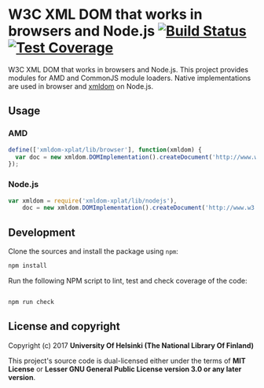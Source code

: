 # W3C XML DOM that works in browsers and Node.js [![Build Status](https://travis-ci.org/NatLibFi/xmldom-xplat.svg)](https://travis-ci.org/NatLibFi/xmldom-xplat) [![Test Coverage](https://codeclimate.com/github/NatLibFi/xmldom-xplat/badges/coverage.svg)](https://codeclimate.com/github/NatLibFi/xmldom-xplat/coverage)

W3C XML DOM that works in browsers and Node.js. This project provides modules for AMD and CommonJS module loaders. Native implementations are used in browser and [xmldom](https://www.npmjs.com/package/xmldom) on Node.js.

## Usage

### AMD
```js
define(['xmldom-xplat/lib/browser'], function(xmldom) {
  var doc = new xmldom.DOMImplementation().createDocument('http://www.w3.org/1999/xhtml', undefined);
});
```

### Node.js
```js
var xmldom = require('xmldom-xplat/lib/nodejs'),
    doc = new xmldom.DOMImplementation().createDocument('http://www.w3.org/1999/xhtml', undefined);
```

## Development 

Clone the sources and install the package using `npm`:

```sh
npm install
```

Run the following NPM script to lint, test and check coverage of the code:

```javascript

npm run check

```

## License and copyright

Copyright (c) 2017 **University Of Helsinki (The National Library Of Finland)**

This project's source code is dual-licensed either under the terms of **MIT License** or **Lesser GNU General Public License version 3.0 or any later version**.
